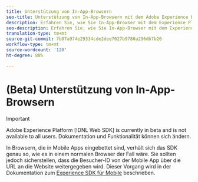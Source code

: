 ```yaml
---
title: Unterstützung von In-App-Browsern
seo-title: Unterstützung von In-App-Browsern mit dem Adobe Experience Platform Web SDK
description: Erfahren Sie, wie Sie In-App-Browser mit dem Experience Platform Web SDK unterstützen
seo-description: Erfahren Sie, wie Sie In-App-Browser mit dem Experience Platform Web SDK unterstützen
translation-type: tm+mt
source-git-commit: 7b07a974e29334cde2dee7027b9780a296db7b20
workflow-type: tm+mt
source-wordcount: '120'
ht-degree: 88%

---
```



# (Beta) Unterstützung von In-App-Browsern

>[!IMPORTANT]
>
>Adobe Experience Platform [!DNL Web SDK] is currently in beta and is not available to all users. Dokumentation und Funktionalität können sich ändern.

In Browsern, die in Mobile Apps eingebettet sind, verhält sich das SDK genau so, wie es in einem normalen Browser der Fall wäre. Sie sollten jedoch sicherstellen, dass die Besucher-ID von der Mobile App über die URL an die Website weitergegeben wird. Dieser Vorgang wird in der Dokumentation zum [Experience SDK für Mobile](https://docs.adobe.com/content/help/de-DE/mobile-services/ios/sdk-reference-ios/hybrid-app.html) beschrieben.
